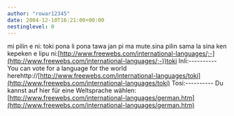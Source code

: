```yaml
---
author: "rowar12345"
date: 2004-12-10T16:21:00+00:00
nestinglevel: 0
---
```

mi pilin e ni: toki pona li pona tawa jan pi ma mute.sina pilin sama la sina ken kepeken e lipu ni:[http://www.freewebs.com/international-languages/;-](http://www.freewebs.com/international-languages/;-))toki Inli:----------
You can vote for a language for the world herehttp://[http://www.freewebs.com/international-languages/toki](http://www.freewebs.com/international-languages/toki) Tosi:----------
Du kannst auf hier für eine Weltsprache wählen:[http://www.freewebs.com/international-languages/german.htm](http://www.freewebs.com/international-languages/german.htm)